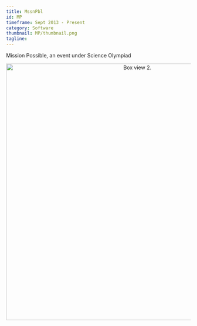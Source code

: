 ```yaml
---
title: MssnPbl
id: MP
timeframe: Sept 2013 - Present
category: Software
thumbnail: MP/thumbnail.png
tagline: 
---
```


Mission Possible, an event under Science Olympiad
<center>
	<img src="{{site.url}}/res/img/ventures/MP/statesbox2.jpg" width="700" alt="Box view 2."/>
</center>


